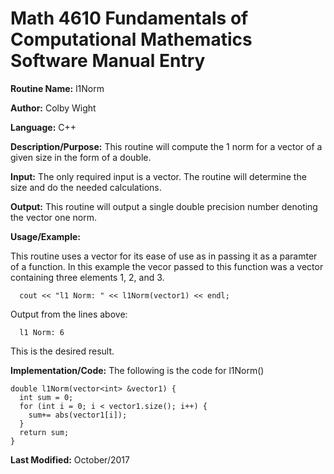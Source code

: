 # Math 4610 Fundamentals of Computational Mathematics Software Manual Entry

**Routine Name:**           l1Norm

**Author:** Colby Wight

**Language:** C++

**Description/Purpose:**  This routine will compute the 1 norm for a vector of a given size in the form of a double.

**Input:** The only required input is a vector. The routine will determine the size and do the needed calculations.

**Output:** This routine will output a single double precision number denoting the vector one norm.


**Usage/Example:**

This routine uses a vector for its ease of use as in passing it as a paramter of a function. In this example the vecor passed to this function was a vector containing three elements 1, 2, and 3.

      cout << "l1 Norm: " << l1Norm(vector1) << endl;
      

Output from the lines above:

      l1 Norm: 6

This is the desired result.

**Implementation/Code:** The following is the code for l1Norm()

    double l1Norm(vector<int> &vector1) {
      int sum = 0;
      for (int i = 0; i < vector1.size(); i++) {
        sum+= abs(vector1[i]);
      }
      return sum;
    }

**Last Modified:** October/2017
